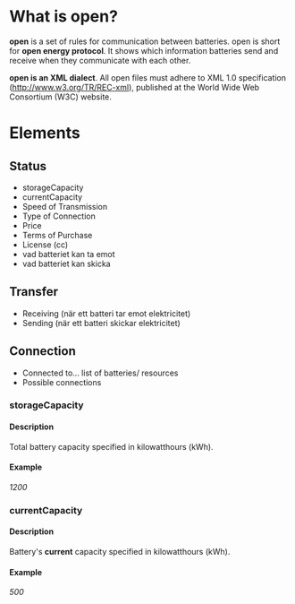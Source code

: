 # What is open?

**open** is a set of rules for communication between batteries. open is short for **open energy protocol**. It shows which information batteries send and receive when they communicate with each other.

**open is an XML dialect**. All open files must adhere to XML 1.0 specification (http://www.w3.org/TR/REC-xml), published at the World Wide Web Consortium (W3C) website.

# Elements
## Status
* storageCapacity
* currentCapacity
* Speed of Transmission
* Type of Connection
* Price
* Terms of Purchase
* License (cc)
* vad batteriet kan ta emot
* vad batteriet kan skicka
## Transfer
* Receiving (när ett batteri tar emot elektricitet)
* Sending (när ett batteri skickar elektricitet)
## Connection
* Connected to... list of batteries/ resources
* Possible connections


### storageCapacity
#### Description
Total battery capacity specified in kilowatthours (kWh).
#### Example
_1200_

### currentCapacity
#### Description
Battery's **current** capacity specified in kilowatthours (kWh).
#### Example
_500_
